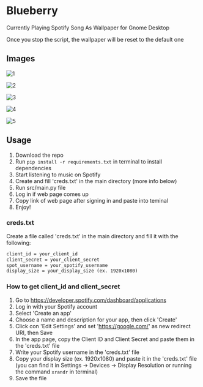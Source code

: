 # Blueberry

 Currently Playing Spotify Song As Wallpaper for Gnome Desktop

 Once you stop the script, the wallpaper will be reset to the default one

## Images

![1](https://user-images.githubusercontent.com/30321729/145736816-33fa7ca4-7e9c-4299-9ea2-dbfe0acc78ab.png)

![2](https://user-images.githubusercontent.com/30321729/145736819-589ab479-38f9-4b61-9be9-61a02567dab4.png)

![3](https://user-images.githubusercontent.com/30321729/145736824-894d5452-89af-444f-b3f6-53925f9b4dce.png)

![4](https://user-images.githubusercontent.com/30321729/145736827-44439bc5-7ecc-4113-beda-442b0f210639.png)

![5](https://user-images.githubusercontent.com/30321729/145736829-f9a9aaed-2c9f-41aa-b490-2e77ee76b114.png)

## Usage

1. Download the repo
2. Run `pip install -r requirements.txt` in terminal to install dependencies
3. Start listening to music on Spotify
4. Create and fill 'creds.txt' in the main directory (more info below)
5. Run src/main.py file
6. Log in if web page comes up
7. Copy link of web page after signing in and paste into teminal
8. Enjoy!

### creds.txt

Create a file called 'creds.txt' in the main directory and fill it with the following:

``` txt
client_id = your_client_id
client_secret = your_client_secret
spot_username = your_spotify_username
display_size = your_display_size (ex. 1920x1080)
```

### How to get client_id and client_secret

1. Go to <https://developer.spotify.com/dashboard/applications>
2. Log in with your Spotify account
3. Select 'Create an app'
4. Choose a name and description for your app, then click 'Create'
5. Click con 'Edit Settings' and set '<https://google.com/>' as new redirect URI, then Save
6. In the app page, copy the Client ID and Client Secret and paste them in the 'creds.txt' file
7. Write your Spotify username in the 'creds.txt' file
8. Copy your display size (ex. 1920x1080) and paste it in the 'creds.txt' file (you can find it in Settings -> Devices -> Display Resolution or running the command `xrandr` in terminal)
9. Save the file
